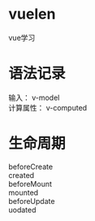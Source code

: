 # vuelen
vue学习
# 语法记录
输入： v-model  
计算属性：  v-computed  
# 生命周期
beforeCreate  
created  
beforeMount  
mounted  
beforeUpdate  
uodated  